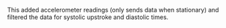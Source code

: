 This added accelerometer readings (only sends data when stationary) and filtered the data for systolic upstroke and diastolic times.
